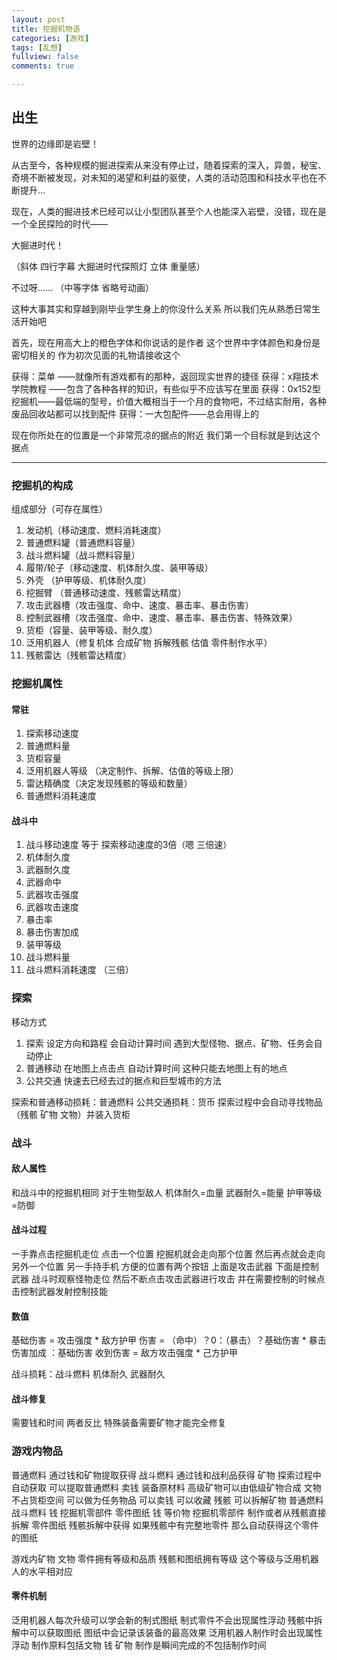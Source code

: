 ```yaml
---
layout: post
title: 挖掘机物语
categories: [游戏]
tags: [乱想]
fullview: false
comments: true

---
```


## 出生

世界的边缘即是岩壁！

从古至今，各种规模的掘进探索从来没有停止过，随着探索的深入，异兽，秘宝、奇境不断被发现，对未知的渴望和利益的驱使，人类的活动范围和科技水平也在不断提升...

现在，人类的掘进技术已经可以让小型团队甚至个人也能深入岩壁，没错，现在是一个全民探险的时代——

大掘进时代！

（斜体 四行字幕 大掘进时代探照灯 立体 重量感）

不过呀......
（中等字体 省略号动画）

这种大事其实和穿越到刚毕业学生身上的你没什么关系
所以我们先从熟悉日常生活开始吧

首先，现在用高大上的橙色字体和你说话的是作者
这个世界中字体颜色和身份是密切相关的
作为初次见面的礼物请接收这个

获得：菜单 ——就像所有游戏都有的那种，返回现实世界的捷径
获得：x翔技术学院教程 ——包含了各种各样的知识，有些似乎不应该写在里面
获得：0x152型挖掘机——最低端的型号，价值大概相当于一个月的食物吧，不过结实耐用，各种废品回收站都可以找到配件
获得：一大包配件——总会用得上的

现在你所处在的位置是一个非常荒凉的据点的附近 我们第一个目标就是到达这个据点

---
<!--more-->

### 挖掘机的构成

组成部分（可存在属性）

1. 发动机（移动速度、燃料消耗速度）
2. 普通燃料罐（普通燃料容量）
3. 战斗燃料罐（战斗燃料容量）
4. 履带/轮子（移动速度、机体耐久度、装甲等级）
5. 外壳 （护甲等级、机体耐久度）
6. 挖掘臂 （普通移动速度、残骸雷达精度）
7. 攻击武器槽（攻击强度、命中、速度、暴击率、暴击伤害）
8. 控制武器槽（攻击强度、命中、速度、暴击率、暴击伤害、特殊效果）
9. 货柜（容量、装甲等级、耐久度）
10. 泛用机器人（修复机体 合成矿物 拆解残骸 估值 零件制作水平）
11. 残骸雷达（残骸雷达精度）

### 挖掘机属性

#### 常驻

1. 探索移动速度
2. 普通燃料量
4. 货柜容量
5. 泛用机器人等级 （决定制作、拆解、估值的等级上限）
6. 雷达精确度（决定发现残骸的等级和数量）
7. 普通燃料消耗速度

#### 战斗中

1. 战斗移动速度 等于 探索移动速度的3倍（嗯 三倍速）
2. 机体耐久度
3. 武器耐久度
4. 武器命中
5. 武器攻击强度
6. 武器攻击速度
7. 暴击率
8. 暴击伤害加成
9. 装甲等级
10. 战斗燃料量
11. 战斗燃料消耗速度 （三倍）

### 探索
移动方式

1. 探索 设定方向和路程 会自动计算时间  遇到大型怪物、据点、矿物、任务会自动停止
2. 普通移动 在地图上点击点 自动计算时间 这种只能去地图上有的地点
3. 公共交通 快速去已经去过的据点和巨型城市的方法

探索和普通移动损耗：普通燃料
公共交通损耗：货币
探索过程中会自动寻找物品（残骸 矿物 文物）并装入货柜

### 战斗

#### 敌人属性
和战斗中的挖掘机相同 对于生物型敌人 机体耐久=血量 武器耐久=能量 护甲等级=防御

#### 战斗过程
一手靠点击挖掘机走位 点击一个位置 挖掘机就会走向那个位置 然后再点就会走向另外一个位置
另一手持手机 方便的位置有两个按钮 上面是攻击武器 下面是控制武器
战斗时观察怪物走位 然后不断点击攻击武器进行攻击 并在需要控制的时候点击控制武器发射控制技能

#### 数值
基础伤害 = 攻击强度 * 敌方护甲
伤害 = （命中）？0：（暴击）？基础伤害 * 暴击伤害加成 ：基础伤害
收到伤害 = 敌方攻击强度 * 己方护甲

战斗损耗：战斗燃料 机体耐久 武器耐久

#### 战斗修复
需要钱和时间 两者反比
特殊装备需要矿物才能完全修复

### 游戏内物品
普通燃料 通过钱和矿物提取获得
战斗燃料 通过钱和战利品获得
矿物 探索过程中自动获取 可以提取普通燃料 卖钱 装备原材料 高级矿物可以由低级矿物合成
文物 不占货柜空间 可以做为任务物品 可以卖钱 可以收藏
残骸 可以拆解矿物 普通燃料 战斗燃料 钱 挖掘机零部件 零件图纸
钱 等价物
挖掘机零部件 制作或者从残骸直接拆解
零件图纸 残骸拆解中获得 如果残骸中有完整地零件 那么自动获得这个零件的图纸

游戏内矿物 文物 零件拥有等级和品质
残骸和图纸拥有等级
这个等级与泛用机器人的水平相对应

#### 零件机制
泛用机器人每次升级可以学会新的制式图纸 制式零件不会出现属性浮动
残骸中拆解中可以获取图纸 图纸中会记录该装备的最高效果 泛用机器人制作时会出现属性浮动
制作原料包括文物 钱 矿物
制作是瞬间完成的不包括制作时间
